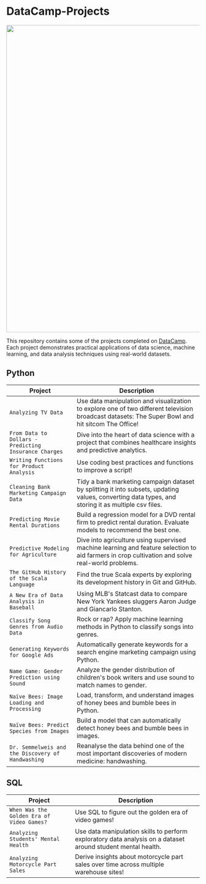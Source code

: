 # DataCamp-Projects

<p align= "center">
<img src= "https://cdn.freelogovectors.net/wp-content/uploads/2022/11/datacamp-logo-freelogovectors.net_.png", width = "800"
</p>

This repository contains some of the projects completed on [DataCamp](https://www.datacamp.com). Each project demonstrates practical applications of data science, machine learning, and data analysis techniques using real-world datasets.

## Python
| Project  | Description
| --- | --- |
|`Analyzing TV Data` | Use data manipulation and visualization to explore one of two different television broadcast datasets: The Super Bowl and hit sitcom The Office! |
|`From Data to Dollars - Predicting Insurance Charges` | Dive into the heart of data science with a project that combines healthcare insights and predictive analytics. |
|`Writing Functions for Product Analysis` | Use coding best practices and functions to improve a script! |
|`Cleaning Bank Marketing Campaign Data` | Tidy a bank marketing campaign dataset by splitting it into subsets, updating values, converting data types, and storing it as multiple csv files. |
|`Predicting Movie Rental Durations` | Build a regression model for a DVD rental firm to predict rental duration. Evaluate models to recommend the best one. | 
|`Predictive Modeling for Agriculture` | Dive into agriculture using supervised machine learning and feature selection to aid farmers in crop cultivation and solve real-world problems. |
|`The GitHub History of the Scala Language` | Find the true Scala experts by exploring its development history in Git and GitHub. |
| `A New Era of Data Analysis in Baseball` | Using MLB's Statcast data to compare New York Yankees sluggers Aaron Judge and Giancarlo Stanton. |
| `Classify Song Genres from Audio Data` | Rock or rap? Apply machine learning methods in Python to classify songs into genres. |
| `Generating Keywords for Google Ads` | Automatically generate keywords for a search engine marketing campaign using Python. |
| `Name Game: Gender Prediction using Sound` | Analyze the gender distribution of children's book writers and use sound to match names to gender. |
| `Naïve Bees: Image Loading and Processing` | Load, transform, and understand images of honey bees and bumble bees in Python. | 
| `Naïve Bees: Predict Species from Images` | Build a model that can automatically detect honey bees and bumble bees in images. |
| `Dr. Semmelweis and the Discovery of Handwashing` | Reanalyse the data behind one of the most important discoveries of modern medicine: handwashing. |

## SQL
| Project  | Description
| --- | --- |
|`When Was the Golden Era of Video Games?` | Use SQL to figure out the golden era of video games! |
| `Analyzing Students' Mental Health` | Use data manipulation skills to perform exploratory data analysis on a dataset around student mental health. |
| `Analyzing Motorcycle Part Sales` | Derive insights about motorcycle part sales over time across multiple warehouse sites! |

